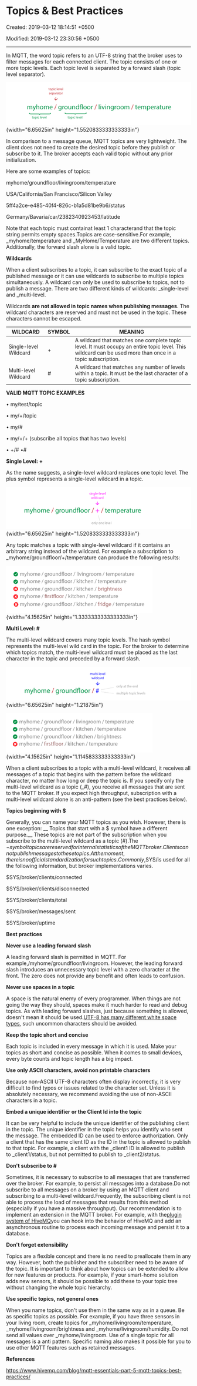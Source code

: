 # Topics & Best Practices

Created: 2019-03-12 18:14:51 +0500

Modified: 2019-03-12 23:30:56 +0500

---

In MQTT, the word topic refers to an UTF-8 string that the broker uses to filter messages for each connected client. The topic consists of one or more topic levels. Each topic level is separated by a forward slash (topic level separator).

![topic_basics](media/Topics-&-Best-Practices-image1.png){width="6.65625in" height="1.5520833333333333in"}

In comparison to a message queue, MQTT topics are very lightweight. The client does not need to create the desired topic before they publish or subscribe to it. The broker accepts each valid topic without any prior initialization.



Here are some examples of topics:

myhome/groundfloor/livingroom/temperature

USA/California/San Francisco/Silicon Valley

5ff4a2ce-e485-40f4-826c-b1a5d81be9b6/status

Germany/Bavaria/car/2382340923453/latitude



Note that each topic must containat least 1 characterand that the topic string permits empty spaces.Topics are case-sensitive.For example, _myhome/temperature and _MyHome/Temperature are two different topics. Additionally, the forward slash alone is a valid topic.



**Wildcards**

When a client subscribes to a topic, it can subscribe to the exact topic of a published message or it can use wildcards to subscribe to multiple topics simultaneously. A wildcard can only be used to subscribe to topics, not to publish a message. There are two different kinds of wildcards: _single-level and _multi-level.

Wildcards **are not allowed in topic names when publishing messages**. The wildcard characters are reserved and must not be used in the topic. These characters cannot be escaped.



| **WILDCARD**          | **SYMBOL** | **MEANING**                                                                                                                                               |
|-------------|----------|-------------------------------------------------|
| Single-level Wildcard | +         | A wildcard that matches one complete topic level. It must occupy an entire topic level. This wildcard can be used more than once in a topic subscription. |
| Multi-level Wildcard  | #         | A wildcard that matches any number of levels within a topic. It must be the last character of a topic subscription.                                       |



**VALID MQTT TOPIC EXAMPLES**

• my/test/topic

• my/+/topic

• my/#

• my/+/+ (subscribe all topics that has two levels)

• +/# •#



**Single Level: +**

As the name suggests, a single-level wildcard replaces one topic level. The plus symbol represents a single-level wildcard in a topic.

![topic_wildcard_plus](media/Topics-&-Best-Practices-image2.png){width="6.65625in" height="1.5208333333333333in"}

Any topic matches a topic with single-level wildcard if it contains an arbitrary string instead of the wildcard. For example a subscription to _myhome/groundfloor/+/temperature can produce the following results:

![topic_wildcard_plus_example](media/Topics-&-Best-Practices-image3.png){width="4.15625in" height="1.3333333333333333in"}



**Multi Level: #**

The multi-level wildcard covers many topic levels. The hash symbol represents the multi-level wild card in the topic. For the broker to determine which topics match, the multi-level wildcard must be placed as the last character in the topic and preceded by a forward slash.

![topic_wildcard_hash](media/Topics-&-Best-Practices-image4.png){width="6.65625in" height="1.21875in"}



![topic_wildcard_hash_example](media/Topics-&-Best-Practices-image5.png){width="4.15625in" height="1.1145833333333333in"}

When a client subscribes to a topic with a multi-level wildcard, it receives all messages of a topic that begins with the pattern before the wildcard character, no matter how long or deep the topic is. If you specify only the multi-level wildcard as a topic (_#), you receive all messages that are sent to the MQTT broker. If you expect high throughput, subscription with a multi-level wildcard alone is an anti-pattern (see the best practices below).



**Topics beginning with $**

Generally, you can name your MQTT topics as you wish. However, there is one exception: __ Topics that start with a $ symbol have a different purpose.__ These topics are not part of the subscription when you subscribe to the multi-level wildcard as a topic (#).The $-symbol topics are reserved for internal statistics of the MQTT broker.Clients cannot publish messages to these topics. At the moment, there is no official standardization for such topics. Commonly,$SYS/is used for all the following information, but broker implementations varies.

$SYS/broker/clients/connected

$SYS/broker/clients/disconnected

$SYS/broker/clients/total

$SYS/broker/messages/sent

$SYS/broker/uptime



**Best practices**

**Never use a leading forward slash**

A leading forward slash is permitted in MQTT. For example,/myhome/groundfloor/livingroom. However, the leading forward slash introduces an unnecessary topic level with a zero character at the front. The zero does not provide any benefit and often leads to confusion.



**Never use spaces in a topic**

A space is the natural enemy of every programmer. When things are not going the way they should, spaces make it much harder to read and debug topics. As with leading forward slashes, just because something is allowed, doesn't mean it should be used.[UTF-8 has many different white space types](http://www.cs.tut.fi/~jkorpela/chars/spaces.html), such uncommon characters should be avoided.



**Keep the topic short and concise**

Each topic is included in every message in which it is used. Make your topics as short and concise as possible. When it comes to small devices, every byte counts and topic length has a big impact.



**Use only ASCII characters, avoid non printable characters**

Because non-ASCII UTF-8 characters often display incorrectly, it is very difficult to find typos or issues related to the character set. Unless it is absolutely necessary, we recommend avoiding the use of non-ASCII characters in a topic.



**Embed a unique identifier or the Client Id into the topic**

It can be very helpful to include the unique identifier of the publishing client in the topic. The unique identifier in the topic helps you identify who sent the message. The embedded ID can be used to enforce authorization. Only a client that has the same client ID as the ID in the topic is allowed to publish to that topic. For example, a client with the _client1 ID is allowed to publish to _client1/status, but not permitted to publish to _client2/status.



**Don't subscribe to #**

Sometimes, it is necessary to subscribe to all messages that are transferred over the broker. For example, to persist all messages into a database.Do not subscribe to all messages on a broker by using an MQTT client and subscribing to a multi-level wildcard.Frequently, the subscribing client is not able to process the load of messages that results from this method (especially if you have a massive throughput). Our recommendation is to implement an extension in the MQTT broker. For example, with the[plugin system of HiveMQ](https://www.hivemq.com/extensions)you can hook into the behavior of HiveMQ and add an asynchronous routine to process each incoming message and persist it to a database.



**Don't forget extensibility**

Topics are a flexible concept and there is no need to preallocate them in any way. However, both the publisher and the subscriber need to be aware of the topic. It is important to think about how topics can be extended to allow for new features or products. For example, if your smart-home solution adds new sensors, it should be possible to add these to your topic tree without changing the whole topic hierarchy.



**Use specific topics, not general ones**

When you name topics, don't use them in the same way as in a queue. Be as specific topics as possible. For example, if you have three sensors in your living room, create topics for _myhome/livingroom/temperature, _myhome/livingroom/brightness and _myhome/livingroom/humidity. Do not send all values over _myhome/livingroom. Use of a single topic for all messages is a anti pattern. Specific naming also makes it possible for you to use other MQTT features such as retained messages.



**References**

<https://www.hivemq.com/blog/mqtt-essentials-part-5-mqtt-topics-best-practices/>





